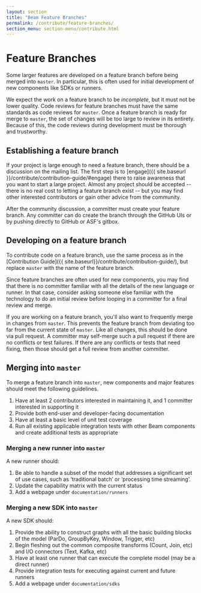 ```yaml
---
layout: section
title: "Beam Feature Branches"
permalink: /contribute/feature-branches/
section_menu: section-menu/contribute.html
---
```


# Feature Branches

Some larger features are developed on a feature branch before being merged into
`master`. In particular, this is often used for initial development of new
components like SDKs or runners.

We expect the work on a feature branch to be _incomplete_, but it must not
be lower quality. Code reviews for feature branches must have the same
standards as code reviews for `master`. Once a feature branch is ready for
merge to `master`, the set of changes will be too large to review in its
entirety. Because of this, the code reviews during development must be
thorough and trustworthy.

## Establishing a feature branch

If your project is large enough to need a feature branch, there should
be a discussion on the mailing list. The first step is to [engage]({{
site.baseurl }}/contribute/contribution-guide/#engage) there to raise awareness
that you want to start a large project. Almost any project should be accepted
-- there is no real cost to letting a feature branch exist -- but you may find
other interested contributors or gain other advice from the community.

After the community discussion, a committer must create your feature branch.
Any committer can do create the branch through the GitHub UIs or by pushing
directly to GitHub or ASF's gitbox.

## Developing on a feature branch

To contribute code on a feature branch, use the same process as in the
[Contribution Guide]({{ site.baseurl}}/contribute/contribution-guide/), but
replace `master` with the name of the feature branch.

Since feature branches are often used for new components, you may find that
there is no committer familiar with all the details of the new language or
runner. In that case, consider asking someone else familiar with the technology
to do an initial review before looping in a committer for a final review and
merge.

If you are working on a feature branch, you'll also want to frequently merge in
changes from `master`. This prevents the feature branch from
deviating too far from the current state of `master`. Like all changes, this
should be done via pull request. A committer may self-merge such a pull request
if there are no conflicts or test failures. If there are any conflicts or tests
that need fixing, then those should get a full review from another committer.

## Merging into `master`

To merge a feature branch into `master`, new components and major features
should meet the following guidelines.

1. Have at least 2 contributors interested in maintaining it, and 1 committer
   interested in supporting it
2. Provide both end-user and developer-facing documentation
3. Have at least a basic level of unit test coverage
4. Run all existing applicable integration tests with other Beam components and
   create additional tests as appropriate

### Merging a new runner into `master`

A new runner should:

1. Be able to handle a subset of the model that addresses a significant set of
   use cases, such as ‘traditional batch’ or ‘processing time streaming’.
2. Update the capability matrix with the current status
3. Add a webpage under `documentation/runners`

### Merging a new SDK into `master`

A new SDK should:

1. Provide the ability to construct graphs with all the basic building blocks
   of the model (ParDo, GroupByKey, Window, Trigger, etc)
2. Begin fleshing out the common composite transforms (Count, Join, etc) and I/O
   connectors (Text, Kafka, etc)
3. Have at least one runner that can execute the complete model (may be a
   direct runner)
4. Provide integration tests for executing against current and future runners
5. Add a webpage under `documentation/sdks`

